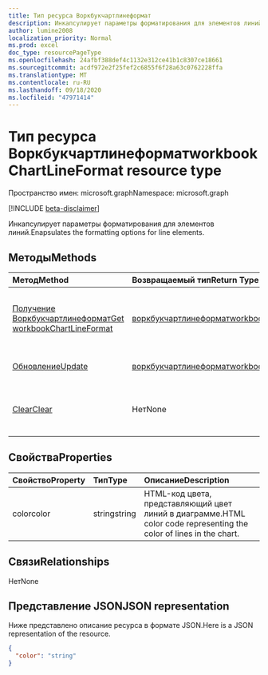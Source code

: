 ```yaml
---
title: Тип ресурса Воркбукчартлинеформат
description: Инкапсулирует параметры форматирования для элементов линий.
author: lumine2008
localization_priority: Normal
ms.prod: excel
doc_type: resourcePageType
ms.openlocfilehash: 24afbf388def4c1132e312ce41b1c8307ce18661
ms.sourcegitcommit: acdf972e2f25fef2c6855f6f28a63c0762228ffa
ms.translationtype: MT
ms.contentlocale: ru-RU
ms.lasthandoff: 09/18/2020
ms.locfileid: "47971414"
---
```

# <a name="workbookchartlineformat-resource-type"></a><span data-ttu-id="6b8aa-103">Тип ресурса Воркбукчартлинеформат</span><span class="sxs-lookup"><span data-stu-id="6b8aa-103">workbookChartLineFormat resource type</span></span>

<span data-ttu-id="6b8aa-104">Пространство имен: microsoft.graph</span><span class="sxs-lookup"><span data-stu-id="6b8aa-104">Namespace: microsoft.graph</span></span>

[!INCLUDE [beta-disclaimer](../../includes/beta-disclaimer.md)]

<span data-ttu-id="6b8aa-105">Инкапсулирует параметры форматирования для элементов линий.</span><span class="sxs-lookup"><span data-stu-id="6b8aa-105">Enapsulates the formatting options for line elements.</span></span>


## <a name="methods"></a><span data-ttu-id="6b8aa-106">Методы</span><span class="sxs-lookup"><span data-stu-id="6b8aa-106">Methods</span></span>

| <span data-ttu-id="6b8aa-107">Метод</span><span class="sxs-lookup"><span data-stu-id="6b8aa-107">Method</span></span>           | <span data-ttu-id="6b8aa-108">Возвращаемый тип</span><span class="sxs-lookup"><span data-stu-id="6b8aa-108">Return Type</span></span>    |<span data-ttu-id="6b8aa-109">Описание</span><span class="sxs-lookup"><span data-stu-id="6b8aa-109">Description</span></span>|
|:---------------|:--------|:----------|
|[<span data-ttu-id="6b8aa-110">Получение Воркбукчартлинеформат</span><span class="sxs-lookup"><span data-stu-id="6b8aa-110">Get workbookChartLineFormat</span></span>](../api/chartlineformat-get.md) | [<span data-ttu-id="6b8aa-111">воркбукчартлинеформат</span><span class="sxs-lookup"><span data-stu-id="6b8aa-111">workbookChartLineFormat</span></span>](workbookchartlineformat.md) |<span data-ttu-id="6b8aa-112">Чтение свойств и связей объекта chartLineFormat.</span><span class="sxs-lookup"><span data-stu-id="6b8aa-112">Read properties and relationships of chartLineFormat object.</span></span>|
|[<span data-ttu-id="6b8aa-113">Обновление</span><span class="sxs-lookup"><span data-stu-id="6b8aa-113">Update</span></span>](../api/chartlineformat-update.md) | [<span data-ttu-id="6b8aa-114">воркбукчартлинеформат</span><span class="sxs-lookup"><span data-stu-id="6b8aa-114">workbookChartLineFormat</span></span>](workbookchartlineformat.md) |<span data-ttu-id="6b8aa-115">Обновление объекта ChartLineFormat.</span><span class="sxs-lookup"><span data-stu-id="6b8aa-115">Update ChartLineFormat object.</span></span> |
|[<span data-ttu-id="6b8aa-116">Clear</span><span class="sxs-lookup"><span data-stu-id="6b8aa-116">Clear</span></span>](../api/chartlineformat-clear.md)|<span data-ttu-id="6b8aa-117">Нет</span><span class="sxs-lookup"><span data-stu-id="6b8aa-117">None</span></span>|<span data-ttu-id="6b8aa-118">Очищает формат линий элемента диаграммы.</span><span class="sxs-lookup"><span data-stu-id="6b8aa-118">Clear the line format of a chart element.</span></span>|

## <a name="properties"></a><span data-ttu-id="6b8aa-119">Свойства</span><span class="sxs-lookup"><span data-stu-id="6b8aa-119">Properties</span></span>
| <span data-ttu-id="6b8aa-120">Свойство</span><span class="sxs-lookup"><span data-stu-id="6b8aa-120">Property</span></span>     | <span data-ttu-id="6b8aa-121">Тип</span><span class="sxs-lookup"><span data-stu-id="6b8aa-121">Type</span></span>   |<span data-ttu-id="6b8aa-122">Описание</span><span class="sxs-lookup"><span data-stu-id="6b8aa-122">Description</span></span>|
|:---------------|:--------|:----------|
|<span data-ttu-id="6b8aa-123">color</span><span class="sxs-lookup"><span data-stu-id="6b8aa-123">color</span></span>|<span data-ttu-id="6b8aa-124">string</span><span class="sxs-lookup"><span data-stu-id="6b8aa-124">string</span></span>|<span data-ttu-id="6b8aa-125">HTML-код цвета, представляющий цвет линий в диаграмме.</span><span class="sxs-lookup"><span data-stu-id="6b8aa-125">HTML color code representing the color of lines in the chart.</span></span>|

## <a name="relationships"></a><span data-ttu-id="6b8aa-126">Связи</span><span class="sxs-lookup"><span data-stu-id="6b8aa-126">Relationships</span></span>
<span data-ttu-id="6b8aa-127">Нет</span><span class="sxs-lookup"><span data-stu-id="6b8aa-127">None</span></span>


## <a name="json-representation"></a><span data-ttu-id="6b8aa-128">Представление JSON</span><span class="sxs-lookup"><span data-stu-id="6b8aa-128">JSON representation</span></span>

<span data-ttu-id="6b8aa-129">Ниже представлено описание ресурса в формате JSON.</span><span class="sxs-lookup"><span data-stu-id="6b8aa-129">Here is a JSON representation of the resource.</span></span>

<!--{
  "blockType": "resource",
  "baseType": "microsoft.graph.entity",
  "optionalProperties": [],
  "@odata.type": "microsoft.graph.workbookChartLineFormat"
}-->

```json
{
  "color": "string"
}

```

<!-- uuid: 8fcb5dbc-d5aa-4681-8e31-b001d5168d79
2015-10-25 14:57:30 UTC -->
<!--
{
  "type": "#page.annotation",
  "description": "workbookChartLineFormat resource",
  "keywords": "",
  "section": "documentation",
  "tocPath": "",
  "suppressions": []
}
-->


